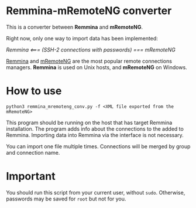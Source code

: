 # Remmina-mRemoteNG converter

This is a converter between **Remmina** and **mRemoteNG**. 

Right now, only one way to import data has been implemented:

_Remmina <=== (SSH-2 connections with passwords) === mRemoteNG_

[Remmina](https://remmina.org/) and [mRemoteNG](https://mremoteng.org/) are the most popular remote connections managers. **Remmina** is used on Unix hosts, and **mRemoteNG** on Windows.

# How to use

`python3 remmina_mremoteng_conv.py -f <XML file exported from the mRemoteNG>`

This program should be running on the host that has target Remmina installation. The program adds info about the connections to the added to Remmina. Importing data into Remmina via the interface is not necessary.

You can import one file multiple times. Connections will be merged by group and connection name.

# Important

You should run this script from your current user, without `sudo`. Otherwise, passwords may be saved for `root` but not for you.
